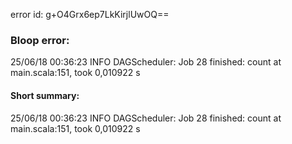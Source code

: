 error id: g+O4Grx6ep7LkKirjlUwOQ==
### Bloop error:

25/06/18 00:36:23 INFO DAGScheduler: Job 28 finished: count at main.scala:151, took 0,010922 s
#### Short summary: 

25/06/18 00:36:23 INFO DAGScheduler: Job 28 finished: count at main.scala:151, took 0,010922 s